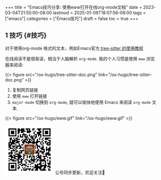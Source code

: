 +++
title = "Emacs技巧分享: 使用eww打开在线org-mode文档"
date = 2023-03-04T21:55:00-08:00
lastmod = 2025-01-09T18:07:56-08:00
tags = ["emacs"]
categories = ["Emacs技巧"]
draft = false
toc = true
+++

## <span class="section-num">1</span> 技巧 {#技巧}

对于使用org-mode 格式的文本，例如Emacs官方[ tree-sitter 的使用教程](https://git.savannah.gnu.org/cgit/emacs.git/plain/admin/notes/tree-sitter/starter-guide?h=feature/tree-sitter)

在线阅读不是很易读，相当于人脑解析 `org-mode`. 我的个人习惯是使用 `eww` 浏览器来阅读:

{{< figure src="/ox-hugo/tree-sitter-doc.png" link="/ox-hugo/tree-sitter-doc.png" >}}

1.  复制网页链接
2.  使用 `eww` 打开链接
3.  `major-mode` 切换到 `org-mode`, 就可以愉快地使用 Emacs 来阅读 `org-mode` 文本.

{{< figure src="/ox-hugo/eww.gif" link="/ox-hugo/eww.gif" >}}

<div center class="qr-container">
<img src="/ox-hugo/qrcode_gh_e06d750e626f_1.jpg" alt="qrcode_gh_e06d750e626f_1.jpg" width="160px" height="160px" center="t" class="qr-container" />
公号同步更新，欢迎关注👻
</div>

